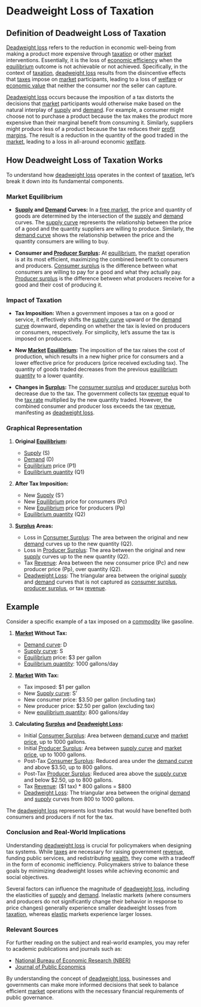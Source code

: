 # Deadweight Loss of Taxation

## Definition of Deadweight Loss of Taxation

[Deadweight loss](../d/deadweight_loss.md) refers to the reduction in economic well-being from making a product more expensive through [taxation](../t/taxation.md) or other [market](../m/market.md) interventions. Essentially, it is the loss of [economic efficiency](../e/economic_efficiency.md) when the [equilibrium](../e/equilibrium.md) outcome is not achievable or not achieved. Specifically, in the context of [taxation](../t/taxation.md), [deadweight loss](../d/deadweight_loss.md) results from the disincentive effects that [taxes](../t/taxes.md) impose on [market](../m/market.md) participants, leading to a loss of [welfare](../w/welfare.md) or [economic value](../e/economic_value.md) that neither the consumer nor the seller can capture.

[Deadweight loss](../d/deadweight_loss.md) occurs because the imposition of a tax distorts the decisions that [market](../m/market.md) participants would otherwise make based on the natural interplay of [supply](../s/supply.md) and [demand](../d/demand.md). For example, a consumer might choose not to purchase a product because the tax makes the product more expensive than their marginal benefit from consuming it. Similarly, suppliers might produce less of a product because the tax reduces their [profit margins](../p/profit_margins_in_trading.md). The result is a reduction in the quantity of the good traded in the [market](../m/market.md), leading to a loss in all-around economic [welfare](../w/welfare.md).

## How Deadweight Loss of Taxation Works

To understand how [deadweight loss](../d/deadweight_loss.md) operates in the context of [taxation](../t/taxation.md), let’s break it down into its fundamental components.

### Market Equilibrium

- **[Supply](../s/supply.md) and [Demand](../d/demand.md) Curves:** In a [free market](../f/free_market.md), the price and quantity of goods are determined by the intersection of the [supply](../s/supply.md) and [demand](../d/demand.md) curves. The [supply curve](../s/supply_curve.md) represents the relationship between the price of a good and the quantity suppliers are willing to produce. Similarly, the [demand curve](../d/demand_curve.md) shows the relationship between the price and the quantity consumers are willing to buy.
  
- **Consumer and [Producer Surplus](../p/producer_surplus.md):** At [equilibrium](../e/equilibrium.md), the [market](../m/market.md) operation is at its most efficient, maximizing the combined benefit to consumers and producers. [Consumer surplus](../c/consumer_surplus.md) is the difference between what consumers are willing to pay for a good and what they actually pay. [Producer surplus](../p/producer_surplus.md) is the difference between what producers receive for a good and their cost of producing it.

### Impact of Taxation

- **Tax Imposition:** When a government imposes a tax on a good or service, it effectively shifts the [supply curve](../s/supply_curve.md) upward or the [demand curve](../d/demand_curve.md) downward, depending on whether the tax is levied on producers or consumers, respectively. For simplicity, let’s assume the tax is imposed on producers.
  
- **New [Market](../m/market.md) [Equilibrium](../e/equilibrium.md):** The imposition of the tax raises the cost of production, which results in a new higher price for consumers and a lower effective price for producers (price received excluding tax). The quantity of goods traded decreases from the previous [equilibrium quantity](../e/equilibrium_quantity.md) to a lower quantity.

- **Changes in [Surplus](../s/surplus.md):** The [consumer surplus](../c/consumer_surplus.md) and [producer surplus](../p/producer_surplus.md) both decrease due to the tax. The government collects tax [revenue](../r/revenue.md) equal to the [tax rate](../t/tax_rate.md) multiplied by the new quantity traded. However, the combined consumer and producer loss exceeds the tax [revenue](../r/revenue.md), manifesting as [deadweight loss](../d/deadweight_loss.md).

### Graphical Representation

1. **Original [Equilibrium](../e/equilibrium.md):** 
    - [Supply](../s/supply.md) (S)
    - [Demand](../d/demand.md) (D)
    - [Equilibrium](../e/equilibrium.md) price (P1)
    - [Equilibrium quantity](../e/equilibrium_quantity.md) (Q1)
  
2. **After Tax Imposition:**
    - New [Supply](../s/supply.md) (S’)
    - New [Equilibrium](../e/equilibrium.md) price for consumers (Pc)
    - New [Equilibrium](../e/equilibrium.md) price for producers (Pp)
    - [Equilibrium quantity](../e/equilibrium_quantity.md) (Q2)
  
3. **[Surplus](../s/surplus.md) Areas:**
    - Loss in [Consumer Surplus](../c/consumer_surplus.md): The area between the original and new [demand](../d/demand.md) curves up to the new quantity (Q2).
    - Loss in [Producer Surplus](../p/producer_surplus.md): The area between the original and new [supply](../s/supply.md) curves up to the new quantity (Q2).
    - Tax [Revenue](../r/revenue.md): Area between the new consumer price (Pc) and new producer price (Pp), over quantity (Q2).
    - [Deadweight Loss](../d/deadweight_loss.md): The triangular area between the original [supply](../s/supply.md) and [demand](../d/demand.md) curves that is not captured as [consumer surplus](../c/consumer_surplus.md), [producer surplus](../p/producer_surplus.md), or tax [revenue](../r/revenue.md).

## Example

Consider a specific example of a tax imposed on a [commodity](../c/commodity.md) like gasoline.

1. **[Market](../m/market.md) Without Tax:**
    - [Demand curve](../d/demand_curve.md): D
    - [Supply curve](../s/supply_curve.md): S
    - [Equilibrium](../e/equilibrium.md) price: $3 per gallon
    - [Equilibrium quantity](../e/equilibrium_quantity.md): 1000 gallons/day
  
2. **[Market](../m/market.md) With Tax:**
    - Tax imposed: $1 per gallon
    - New [Supply curve](../s/supply_curve.md): S’
    - New consumer price: $3.50 per gallon (including tax)
    - New producer price: $2.50 per gallon (excluding tax)
    - New [equilibrium quantity](../e/equilibrium_quantity.md): 800 gallons/day
  
3. **Calculating [Surplus](../s/surplus.md) and [Deadweight Loss](../d/deadweight_loss.md):**
    - Initial [Consumer Surplus](../c/consumer_surplus.md): Area between [demand curve](../d/demand_curve.md) and [market price](../m/market_price.md), up to 1000 gallons.
    - Initial [Producer Surplus](../p/producer_surplus.md): Area between [supply curve](../s/supply_curve.md) and [market price](../m/market_price.md), up to 1000 gallons.
    - Post-Tax [Consumer Surplus](../c/consumer_surplus.md): Reduced area under the [demand curve](../d/demand_curve.md) and above $3.50, up to 800 gallons.
    - Post-Tax [Producer Surplus](../p/producer_surplus.md): Reduced area above the [supply curve](../s/supply_curve.md) and below $2.50, up to 800 gallons.
    - Tax [Revenue](../r/revenue.md): ($1 tax) * 800 gallons = $800
    - [Deadweight Loss](../d/deadweight_loss.md): The triangular area between the original [demand](../d/demand.md) and [supply](../s/supply.md) curves from 800 to 1000 gallons.

The [deadweight loss](../d/deadweight_loss.md) represents lost trades that would have benefited both consumers and producers if not for the tax.

### Conclusion and Real-World Implications

Understanding [deadweight loss](../d/deadweight_loss.md) is crucial for policymakers when designing tax systems. While [taxes](../t/taxes.md) are necessary for raising government [revenue](../r/revenue.md), funding public services, and redistributing [wealth](../w/wealth.md), they come with a tradeoff in the form of economic inefficiency. Policymakers strive to balance these goals by minimizing deadweight losses while achieving economic and social objectives.

Several factors can influence the magnitude of [deadweight loss](../d/deadweight_loss.md), including the elasticities of [supply](../s/supply.md) and [demand](../d/demand.md). Inelastic markets (where consumers and producers do not significantly change their behavior in response to price changes) generally experience smaller deadweight losses from [taxation](../t/taxation.md), whereas [elastic](../e/elastic.md) markets experience larger losses.

### Relevant Sources

For further reading on the subject and real-world examples, you may refer to academic publications and journals such as:

- [National Bureau of Economic Research (NBER)](https://www.nber.org/)
- [Journal of Public Economics](https://www.journals.elsevier.com/journal-of-public-economics)

By understanding the concept of [deadweight loss](../d/deadweight_loss.md), businesses and governments can make more informed decisions that seek to balance efficient [market](../m/market.md) operations with the necessary financial requirements of public governance.